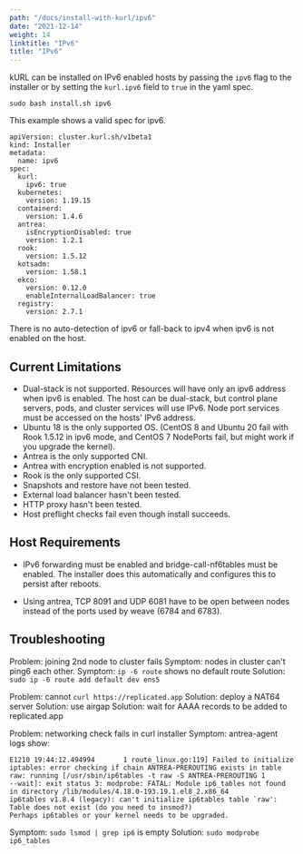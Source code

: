 ```yaml
---
path: "/docs/install-with-kurl/ipv6"
date: "2021-12-14"
weight: 14
linktitle: "IPv6"
title: "IPv6"
---
```

kURL can be installed on IPv6 enabled hosts by passing the `ipv6` flag to the installer or by setting the `kurl.ipv6` field to `true` in the yaml spec.

```
sudo bash install.sh ipv6
```

This example shows a valid spec for ipv6.

```
apiVersion: cluster.kurl.sh/v1beta1
kind: Installer
metadata:
  name: ipv6
spec:
  kurl:
    ipv6: true
  kubernetes:
    version: 1.19.15
  containerd:
    version: 1.4.6
  antrea:
    isEncryptionDisabled: true
    version: 1.2.1
  rook:
    version: 1.5.12
  kotsadm:
    version: 1.58.1
  ekco:
    version: 0.12.0
    enableInternalLoadBalancer: true
  registry:
    version: 2.7.1
```

There is no auto-detection of ipv6 or fall-back to ipv4 when ipv6 is not enabled on the host.


## Current Limitations

* Dual-stack is not supported. Resources will have only an ipv6 address when ipv6 is enabled. The host can be dual-stack, but control plane servers, pods, and cluster services will use IPv6. Node port services must be accessed on the hosts' IPv6 address.
* Ubuntu 18 is the only supported OS. (CentOS 8 and Ubuntu 20 fail with Rook 1.5.12 in ipv6 mode, and CentOS 7 NodePorts fail, but might work if you upgrade the kernel).
* Antrea is the only supported CNI.
* Antrea with encryption enabled is not supported.
* Rook is the only supported CSI.
* Snapshots and restore have not been tested.
* External load balancer hasn't been tested.
* HTTP proxy hasn't been tested.
* Host preflight checks fail even though install succeeds.


## Host Requirements

* IPv6 forwarding must be enabled and bridge-call-nf6tables must be enabled. The installer does this automatically and configures this to persist after reboots.

* Using antrea, TCP 8091 and UDP 6081 have to be open between nodes instead of the ports used by weave (6784 and 6783).


## Troubleshooting

Problem: joining 2nd node to cluster fails
Symptom: nodes in cluster can't ping6 each other.
Symptom: `ip -6 route` shows no default route
Solution: `sudo ip -6 route add default dev ens5`

Problem: cannot `curl https://replicated.app`
Solution: deploy a NAT64 server
Solution: use airgap
Solution: wait for AAAA records to be added to replicated.app

Problem: networking check fails in curl installer
Symptom: antrea-agent logs show:
```
E1210 19:44:12.494994       1 route_linux.go:119] Failed to initialize iptables: error checking if chain ANTREA-PREROUTING exists in table raw: running [/usr/sbin/ip6tables -t raw -S ANTREA-PREROUTING 1 
--wait]: exit status 3: modprobe: FATAL: Module ip6_tables not found in directory /lib/modules/4.18.0-193.19.1.el8_2.x86_64
ip6tables v1.8.4 (legacy): can't initialize ip6tables table `raw': Table does not exist (do you need to insmod?)
Perhaps ip6tables or your kernel needs to be upgraded.
```
Symptom: `sudo lsmod | grep ip6` is empty
Solution: `sudo modprobe ip6_tables`
